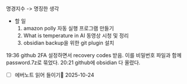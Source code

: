 명경지수 -> 명징한 생각

- 할 일
	1.  amazon polly 자동 실행 프로그램 만들기
	2. What is temperature in AI 동영상 시청 및 정리
	3. obsidian backup을 위한 git plugin 설치

19:36 github 2FA 설정하면서 recovery codes 받음. 이를 비밀번호 파일과 함께 password.7z로 묶었다.
20:21 github에 obsidian 다 올렸다.
- [ ] 에버노트 읽어 들이기📅 2025-10-24 